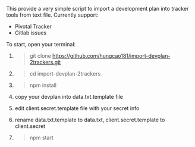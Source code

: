 This provide a very simple script to import a development plan into tracker tools from text file. 
Currently support:
- Pivotal Tracker
- Gitlab issues

To start, open your terminal:
1) > git clone https://github.com/hungcao181/import-devplan-2trackers.git

2) > cd import-devplan-2trackers

3) > npm install

4) copy your devplan into data.txt.template file

5) edit client.secret.template file with your secret info

6) rename data.txt.template to data.txt, client.secret.template to client.secret

7) > npm start